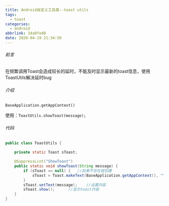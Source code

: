 ```yaml
---
title: Android自定义工具类--toast utils
tags:
  - toast
categories:
  - android
abbrlink: 34a9fe48
date: 2020-04-19 21:34:50
---
```


###### 前言

在频繁调用Toast会造成较长的延时，不能及时显示最新的toast信息，使用ToastUtils解决延时bug

###### 介绍

`BaseApplication.getAppContext()`

使用：`ToastUtils.showToast(message);`

###### 代码

```java
public class ToastUtils {

    private static Toast sToast;

    @SuppressLint("ShowToast")
    public static void showToast(String message) {
        if (sToast == null) {	//如果不存在就创建
            sToast = Toast.makeText(BaseApplication.getAppContext(), "", Toast.LENGTH_SHORT);
        }
        sToast.setText(message);	//设置内容
        sToast.show();		//显示toast内容
    }
}
```

